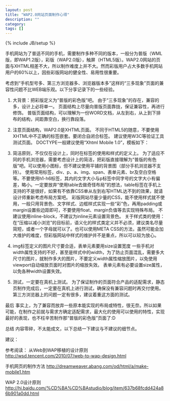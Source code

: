 ```yaml
---
layout: post
title: "WAP2.0网站页面制作心得"
description: ""
category: 
tags: []
---
```

{% include JB/setup %}


手机网站为了普适不同的手机，需要制作多种不同的版本，一般分为普版（WML版，即WAP1.2版），彩版（WAP2.0版），触屏（HTML5版）。WAP2.0网站的页面与XHTML相差不大，所以制作难度上并不大。然而彩版用户占大多数手机网站用户的60%以上，因些彩版网站的健全性、易用性很重要。

考虑到“手机型号多、第三方浏览器多、浏览器版本多”这样的“三多现象”页面的兼容性问题不比WEB端乐观。以下分享记录下的一些经验。

1. 大背景：把彩版定义为“普版的彩色版”吧。
由于“三多现象”的存在，兼容的多，设计上必将单一。
页面结构上尽量向普版页面靠拢，保证兼容性，再进行修饰。
普版页面结构，可以理解为一份WORD文档，从左到右，从上到下排布的结构，间距靠空白，换行靠段落。

2. 注意页面结构，WAP2.0是XHTML页面。
不同于HTML5的随意，不要使用XHTML中不正确的标签嵌套。要闭合自闭合标签。
建议使用W3C等验证工具测试页面。
DOCTYPE一般建议使用“Xhtml Mobile 1.0”，模板如下：

	<!DOCTYPE html PUBLIC "-//WAPFORUM//DTD XHTML Mobile 1.0//EN" "http://www.wapforum.org/DTD/xhtml-mobile10.dtd"> <html xmlns="http://www.w3.org/1999/xhtml">
	<head> <meta HTTP-EQUIV="Content-Type" content="text/html; charset=utf-8" />
	<title>无标题文档</title>
	</head><body></body></html>

3. 简洁原则，不仅仅在设计上，同时在标签的使用和样式的定义上。
为了适应不同的手机浏览器，需要考虑设计上的简洁，把彩版直接理解为“普版的有色版”吧。可以使用小图标，但不建议使用平铺的背景图（部分手机浏览器不支持）。
使用常用标签，div、p、a、img、span、表单元素、br及空白空格等。不要使用h1-h6标签，其内的文字大小与p标签中同字号的文字大小有偏差，略小。一定要放弃“使用table去做奇怪布局”的想法，table标签在手机上支持的不是很好，如果有不依靠CSS单从左到右写HTML达不到的效果，就请设计师重新考虑布局方案吧。
彩版网站尽量少量的CSS，能不使用样式就不使用，一般只用背景色、文字样式、边框样式实现一些“彩”色，再用padding或margin设置些边距即可，不要使用float、margin负值等去实现特殊布局。
不建议使用inline-block，不建议为inline元素设置背景色。
关于样式类的使用：在“压缩以减小浏览”的目标前，语义化的样式类定义并不必须，建议类名尽量简短，或者一个字母就可以了。也可以使用META CSS的方法，虽然可能会加大维护的难度，但彩版网站中样式的维护并不是重点，所以可以较为放心。

4. img标签定义的图片尺寸要合适，表单元素要用size设置宽度
一些手机对width属性支持的不好，甚至是样式中的width，为了防止页面混乱，需要多大尺寸的图片，就制作多大的图片，不要定义width属性缩放图片，以免使用viewport自动缩放页面时对图片的缩放失效。
表单元素有必要设置size属性，以免各种width设置失效。

5. 测试，一定要在真机上测试。
为了保证制作的页面符合产品的适配需求，静态页制作完成后，一定要在真机上进行测试，确保没有兼容问题时再交付使用。
第三方浏览器上的问题一定有很多，建议着重这方面的测试。

最后
事实上，为了兼容而放弃一些原本能实现的布局或特性，很无奈。所以如果可能，在制作之前就与需求方确定适配需求，最大化的使用可以使用的特性，实现最好的表现，也不枉辛苦制作那“普版的彩色版”页面了:D


总结
内容零碎，不太能成文，以下总结一下建议与不建议的细节点。

建议：



参考阅读：
从Web到WAP移植的设计原则
http://wsd.tencent.com/2010/07/web-to-wap-design.html

手机网页的制作方法
http://dreamweaver.abang.com/od/html/a/make-mobile1.htm

WAP 2.0设计原则
http://hi.baidu.com/%CD%BA%CD%BAstudio/blog/item/637b68fcdd424a86b901a0dd.html

